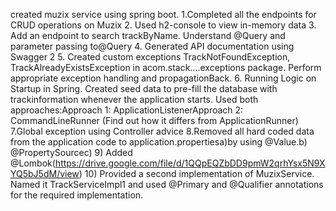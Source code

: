 created muzix service using spring boot.
 1.Completed all the endpoints for CRUD operations on Muzix
 2. Used h2-console to view in-memory data
 3. Add an endpoint to search trackByName. Understand @Query and parameter passing to@Query
 4. Generated API documentation using Swagger 2
 5. Created custom exceptions TrackNotFoundException, TrackAlreadyExistsException in acom.stack....exceptions package.
    Perform appropriate exception handling and propagationBack.
 6. Running Logic on Startup in Spring.
    Created seed data to pre-fill the database with trackinformation whenever the application starts.
    Used both approaches:Approach
    1: ApplicationListener<ContextRefreshedEvent>Approach
    2: CommandLineRunner (Find out how it differs from ApplicationRunner)
 7.Global exception using Controller advice
 8.Removed all hard coded data from the application code to application.propertiesa)by using
    @Value.b)
    @PropertySourcec)
 9) Added @Lombok(https://drive.google.com/file/d/1QQpEQZbDD9pmW2qrhYsx5N9XYQ5bJ5dM/view)
 10) Provided a second implementation of MuzixService.
     Named it TrackServiceImpl1 and
     used @Primary and
          @Qualifier annotations for the required implementation.